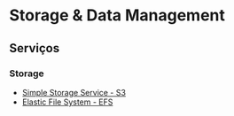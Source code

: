 # Storage & Data Management

## Serviços

### Storage

- [Simple Storage Service - S3](./services/s3/README.md)
- [Elastic File System - EFS](./services/efs/README.md)